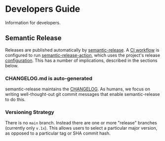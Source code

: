 # Developers Guide

Information for developers.

## Semantic Release

Releases are published automatically by [semantic-release][]. A [CI workflow][release-workflow-url] is configured to run [semantic-release-action][], which uses the project's release [configuration][release-config-url]. This has a number of implications, described in the sections below.

### CHANGELOG.md is auto-generated

semantic-release maintains the [CHANGELOG][changelog-url]. As humans, we focus on writing well-thought-out git commit messages that enable semantic-release to do this.

### Versioning Strategy

There is no `main` branch. Instead there are one or more "release" branches (currently only `v.1x`). This allows users to select a particular major version, as opposed to a particular tag or SHA commit hash.


[semantic-release]: https://github.com/semantic-release/semantic-release
[semantic-release-action]: https://github.com/cycjimmy/semantic-release-action
[release-workflow-url]: https://github.com/cbsinteractive/normalized-tfc-workspace-name/blob/v1.x/.github/workflows/release.yml
[changelog-url]: https://github.com/cbsinteractive/normalized-tfc-workspace-name/blob/v1.x/CHANGELOG.md
[release-config-url]: https://github.com/cbsinteractive/normalized-tfc-workspace-name/blob/v1.x/release.config.js
